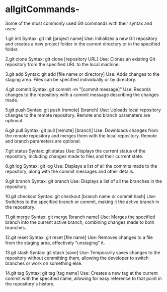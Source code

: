 # allgitCommands-
 Some of the most commonly used Git commands with their syntax and uses:

1.git init
Syntax: git init [project name]
Use: Initializes a new Git repository and creates a new project folder in the current directory or in the specified folder.

2.git clone
Syntax: git clone [repository URL]
Use: Clones an existing Git repository from the specified URL to the local machine.

3.git add
Syntax: git add [file name or directory]
Use: Adds changes to the staging area. Files can be specified individually or by directory.

4.git commit
Syntax: git commit -m "[commit message]"
Use: Records changes to the repository with a commit message describing the changes made.

5.git push
Syntax: git push [remote] [branch]
Use: Uploads local repository changes to the remote repository. Remote and branch parameters are optional.

6.git pull
Syntax: git pull [remote] [branch]
Use: Downloads changes from the remote repository and merges them with the local repository. Remote and branch parameters are optional.

7.git status
Syntax: git status
Use: Displays the current status of the repository, including changes made to files and their current state.

8.git log
Syntax: git log
Use: Displays a list of all the commits made to the repository, along with the commit messages and other details.

9.git branch
Syntax: git branch
Use: Displays a list of all the branches in the repository.

10.git checkout
Syntax: git checkout [branch name or commit hash]
Use: Switches to the specified branch or commit, making it the active branch in the repository.

11.git merge
Syntax: git merge [branch name]
Use: Merges the specified branch into the current active branch, combining changes made to both branches.

12.git reset
Syntax: git reset [file name]
Use: Removes changes to a file from the staging area, effectively "unstaging" it.

13.git stash
Syntax: git stash [save]
Use: Temporarily saves changes to the repository without committing them, allowing the developer to switch branches or work on something else.

14.git tag
Syntax: git tag [tag name]
Use: Creates a new tag at the current commit with the specified name, allowing for easy reference to that point in the repository's history.
